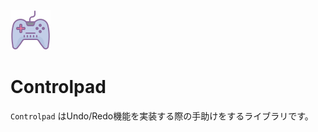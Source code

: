 ![Controlpad icon](https://raw.githubusercontent.com/tatsuya-midorikawa/Controlpad/main/assets/controlpad.png)

# Controlpad  

`Controlpad` はUndo/Redo機能を実装する際の手助けをするライブラリです。  
